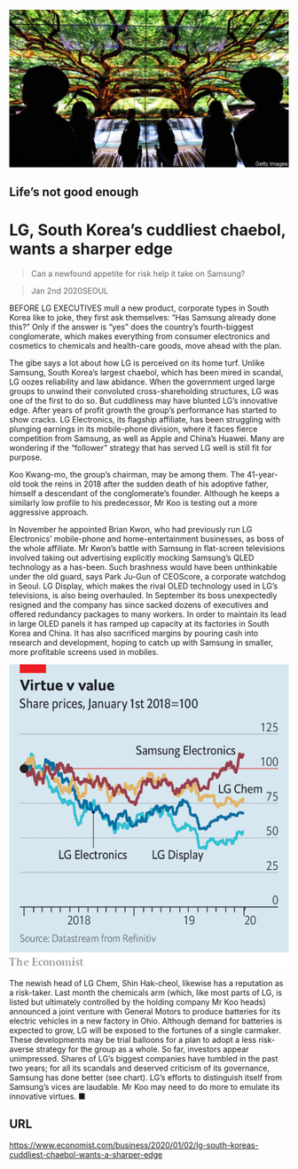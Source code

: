 ![](./images/20200104_WBP501.jpg)

## Life’s not good enough

# LG, South Korea’s cuddliest chaebol, wants a sharper edge

> Can a newfound appetite for risk help it take on Samsung?

> Jan 2nd 2020SEOUL

BEFORE LG EXECUTIVES mull a new product, corporate types in South Korea like to joke, they first ask themselves: “Has Samsung already done this?” Only if the answer is “yes” does the country’s fourth-biggest conglomerate, which makes everything from consumer electronics and cosmetics to chemicals and health-care goods, move ahead with the plan.

The gibe says a lot about how LG is perceived on its home turf. Unlike Samsung, South Korea’s largest chaebol, which has been mired in scandal, LG oozes reliability and law abidance. When the government urged large groups to unwind their convoluted cross-shareholding structures, LG was one of the first to do so. But cuddliness may have blunted LG’s innovative edge. After years of profit growth the group’s performance has started to show cracks. LG Electronics, its flagship affiliate, has been struggling with plunging earnings in its mobile-phone division, where it faces fierce competition from Samsung, as well as Apple and China’s Huawei. Many are wondering if the “follower” strategy that has served LG well is still fit for purpose.

Koo Kwang-mo, the group’s chairman, may be among them. The 41-year-old took the reins in 2018 after the sudden death of his adoptive father, himself a descendant of the conglomerate’s founder. Although he keeps a similarly low profile to his predecessor, Mr Koo is testing out a more aggressive approach.

In November he appointed Brian Kwon, who had previously run LG Electronics’ mobile-phone and home-entertainment businesses, as boss of the whole affiliate. Mr Kwon’s battle with Samsung in flat-screen televisions involved taking out advertising explicitly mocking Samsung’s QLED technology as a has-been. Such brashness would have been unthinkable under the old guard, says Park Ju-Gun of CEOScore, a corporate watchdog in Seoul. LG Display, which makes the rival OLED technology used in LG’s televisions, is also being overhauled. In September its boss unexpectedly resigned and the company has since sacked dozens of executives and offered redundancy packages to many workers. In order to maintain its lead in large OLED panels it has ramped up capacity at its factories in South Korea and China. It has also sacrificed margins by pouring cash into research and development, hoping to catch up with Samsung in smaller, more profitable screens used in mobiles.



![](./images/20200104_WBC829.png)

The newish head of LG Chem, Shin Hak-cheol, likewise has a reputation as a risk-taker. Last month the chemicals arm (which, like most parts of LG, is listed but ultimately controlled by the holding company Mr Koo heads) announced a joint venture with General Motors to produce batteries for its electric vehicles in a new factory in Ohio. Although demand for batteries is expected to grow, LG will be exposed to the fortunes of a single carmaker. These developments may be trial balloons for a plan to adopt a less risk-averse strategy for the group as a whole. So far, investors appear unimpressed. Shares of LG’s biggest companies have tumbled in the past two years; for all its scandals and deserved criticism of its governance, Samsung has done better (see chart). LG’s efforts to distinguish itself from Samsung’s vices are laudable. Mr Koo may need to do more to emulate its innovative virtues. ■

## URL

https://www.economist.com/business/2020/01/02/lg-south-koreas-cuddliest-chaebol-wants-a-sharper-edge
